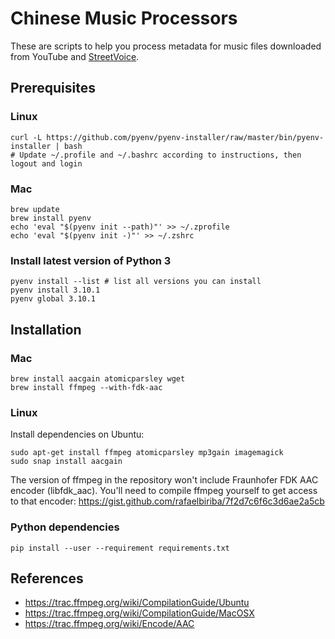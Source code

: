 # Chinese Music Processors

These are scripts to help you process metadata for music files downloaded from YouTube and [StreetVoice](https://streetvoice.com).

## Prerequisites

### Linux

    curl -L https://github.com/pyenv/pyenv-installer/raw/master/bin/pyenv-installer | bash
    # Update ~/.profile and ~/.bashrc according to instructions, then logout and login

### Mac

    brew update
    brew install pyenv
    echo 'eval "$(pyenv init --path)"' >> ~/.zprofile
    echo 'eval "$(pyenv init -)"' >> ~/.zshrc

### Install latest version of Python 3

    pyenv install --list # list all versions you can install
    pyenv install 3.10.1
    pyenv global 3.10.1

## Installation

### Mac

```
brew install aacgain atomicparsley wget
brew install ffmpeg --with-fdk-aac
```

### Linux

Install dependencies on Ubuntu:

```
sudo apt-get install ffmpeg atomicparsley mp3gain imagemagick
sudo snap install aacgain
```

The version of ffmpeg in the repository won't include Fraunhofer FDK AAC encoder (libfdk_aac). You'll need to compile ffmpeg yourself to get access to that encoder: https://gist.github.com/rafaelbiriba/7f2d7c6f6c3d6ae2a5cb

### Python dependencies

    pip install --user --requirement requirements.txt

## References

- https://trac.ffmpeg.org/wiki/CompilationGuide/Ubuntu
- https://trac.ffmpeg.org/wiki/CompilationGuide/MacOSX
- https://trac.ffmpeg.org/wiki/Encode/AAC
